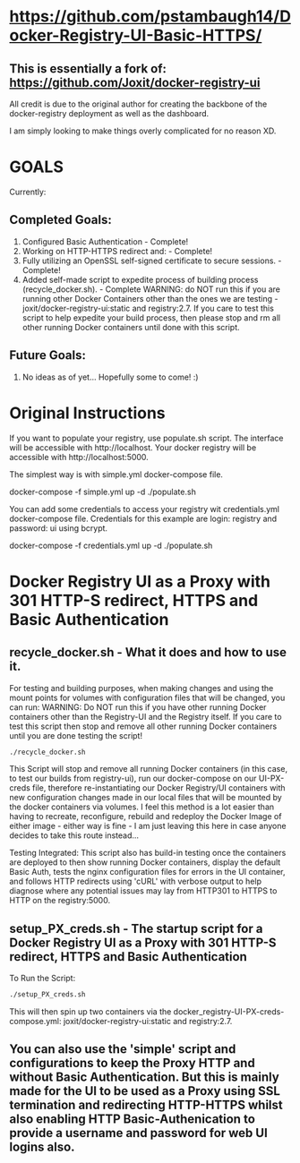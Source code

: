 # https://github.com/pstambaugh14/Docker-Registry-UI-Basic-HTTPS/
## This is essentially a fork of: https://github.com/Joxit/docker-registry-ui

All credit is due to the original author for creating the backbone of the docker-registry deployment as well as the dashboard.

I am simply looking to make things overly complicated for no reason XD.

# GOALS
Currently:

## Completed Goals:
1) Configured Basic Authentication - Complete!
2) Working on HTTP-HTTPS redirect and: - Complete!
3) Fully utilizing an OpenSSL self-signed certificate to secure sessions. - Complete!
4) Added self-made script to expedite process of building process (recycle_docker.sh). -  Complete
   WARNING: do NOT run this if you are running other Docker Containers other than the ones we are testing - joxit/docker-registry-ui:static and registry:2.7.
   If you care to test this script to help expedite your build process, then please stop and rm all other running Docker containers until done with this script.  

## Future Goals:
1) No ideas as of yet... Hopefully some to come! :)


# Original Instructions
If you want to populate your registry, use populate.sh script. The interface will be accessible with http://localhost. Your docker registry will be accessible with http://localhost:5000.

The simplest way is with simple.yml docker-compose file.

docker-compose -f simple.yml up -d
./populate.sh

You can add some credentials to access your registry wit credentials.yml docker-compose file. Credentials for this example are login: registry and password: ui using bcrypt.

docker-compose -f credentials.yml up -d
./populate.sh

# Docker Registry UI as a Proxy with 301 HTTP-S redirect, HTTPS and Basic Authentication 

## recycle_docker.sh - What it does and how to use it.
For testing and building purposes, when making changes and using the mount points for volumes with configuration files that will be changed, you can run:
WARNING: Do NOT run this if you have other running Docker containers other than the Registry-UI and the Registry itself.  If you care to test this script then stop and remove all other running Docker containers until you are done testing the script!
```sh
./recycle_docker.sh
```
This Script will stop and remove all running Docker containers (in this case, to test our builds from registry-ui), run our docker-compose on our UI-PX-creds file, therefore re-instantiating our Docker Registry/UI containers with new configuration changes made in our local files that will be mounted by the docker containers via volumes.  I feel this method is a lot easier than having to recreate, reconfigure, rebuild and redeploy the Docker Image of either image - either way is fine - I am just leaving this here in case anyone decides to take this route instead...

Testing Integrated:  This script also has build-in testing once the containers are deployed to then show running Docker containers, display the default Basic Auth, tests the nginx configuration files for errors in the UI container, and follows HTTP redirects using 'cURL' with verbose output to help diagnose where any potential issues may lay from HTTP301 to HTTPS to HTTP on the registry:5000.  

## setup_PX_creds.sh - The startup script for a Docker Registry UI as a Proxy with 301 HTTP-S redirect, HTTPS and Basic Authentication 
To Run the Script:
```sh
./setup_PX_creds.sh
```
This will then spin up two containers via the docker_registry-UI-PX-creds-compose.yml: joxit/docker-registry-ui:static and registry:2.7.

## You can also use the 'simple' script and configurations to keep the Proxy HTTP and without Basic Authentication. But this is mainly made for the UI to be used as a Proxy using SSL termination and redirecting HTTP-HTTPS whilst also enabling HTTP Basic-Authenication to provide a username and password for web UI logins also.  
